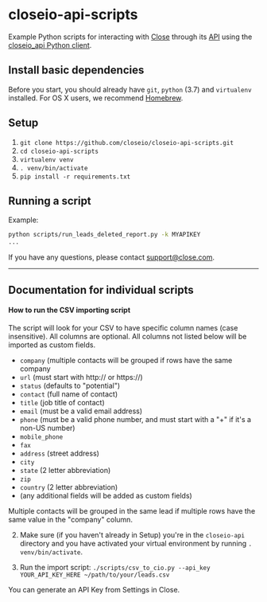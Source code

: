 # closeio-api-scripts

Example Python scripts for interacting with [Close](http://close.com/) through its [API](http://developer.close.com/)
using the [closeio_api Python client](https://github.com/closeio/closeio-api).

## Install basic dependencies

Before you start, you should already have `git`, `python` (3.7) and `virtualenv` installed. For OS X users, we recommend [Homebrew](https://brew.sh/).

## Setup

1. `git clone https://github.com/closeio/closeio-api-scripts.git`
1. `cd closeio-api-scripts`
1. `virtualenv venv`
1. `. venv/bin/activate`
1. `pip install -r requirements.txt`


## Running a script

Example:

```bash
python scripts/run_leads_deleted_report.py -k MYAPIKEY 
...

```

If you have any questions, please contact [support@close.com](mailto:support@close.com?Subject=API%20Scripts).

---

## Documentation for individual scripts

#### How to run the CSV importing script

The script will look for your CSV to have specific column names (case insensitive). All columns are optional. All columns not listed below will be imported as custom fields.

- `company` (multiple contacts will be grouped if rows have the same company
- `url` (must start with http:// or https://)
- `status` (defaults to "potential")
- `contact` (full name of contact)
- `title` (job title of contact)
- `email` (must be a valid email address)
- `phone` (must be a valid phone number, and must start with a "+" if it's a non-US number)
- `mobile_phone`
- `fax`
- `address` (street address)
- `city`
- `state` (2 letter abbreviation)
- `zip`
- `country` (2 letter abbreviation)
- (any additional fields will be added as custom fields)

Multiple contacts will be grouped in the same lead if multiple rows have the same value in the "company" column.

2. Make sure (if you haven't already in Setup) you're in the `closeio-api` directory and you have activated your virtual environment by running `. venv/bin/activate`.

3. Run the import script: `./scripts/csv_to_cio.py --api_key YOUR_API_KEY_HERE ~/path/to/your/leads.csv`

You can generate an API Key from Settings in Close.
